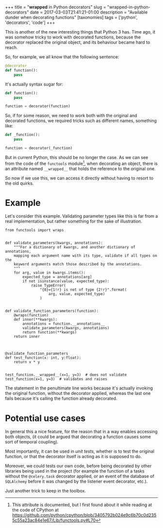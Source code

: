 +++
title = "__wrapped__ in Python decorators"
slug = "wrapped-in-python-decorators"
date = 2017-03-03T21:41:21-01:00
description = "Available dunder when decorating functions"
[taxonomies]
tags = ['python', 'decorators', 'code']
+++

This is another of the new interesting things that Python 3 has. Time
ago, it was somehow tricky to work with decorated functions, because the
decorator replaced the original object, and its behaviour became hard to
reach.

So, for example, we all know that the following sentence:

```python
@decorator
def function():
    pass
```

It\'s actually syntax sugar for:

```python
def function():
    pass

function = decorator(function)
```

So, if for some reason, we need to work both with the original and
decorated functions, we required tricks such as different names,
something like:

```python
def _function():
    pass

function = decorator(_function)
```

But in current Python, this should be no longer the case. As we can see
from the code of the `functools` module[^1], when decorating an object,
there is an attribute named `__wrapped__` that holds the reference to
the original one.

So now if we use this, we can access it directly without having to
resort to the old quirks.

# Example

Let\'s consider this example. Validating parameter types like this is
far from a real implementation, but rather something for the sake of
illustration.

``` {.python .numberLines}
from functools import wraps


def validate_parameters(kwargs, annotations):
    """For a dictionary of kwargs, and another dictionary of annotations,
    mapping each argument name with its type, validate if all types on the
    keyword arguments match those described by the annotations.
    """
    for arg, value in kwargs.items():
        expected_type = annotations[arg]
        if not isinstance(value, expected_type):
            raise TypeError(
                "{0}={1!r} is not of type {2!r}".format(
                    arg, value, expected_type)
                )


def validate_function_parameters(function):
    @wraps(function)
    def inner(**kwargs):
        annotations = function.__annotations__
        validate_parameters(kwargs, annotations)
        return function(**kwargs)
    return inner



@validate_function_parameters
def test_function(x: int, y:float):
    return x * y


test_function.__wrapped__(x=1, y=3)  # does not validate
test_function(x=1, y=3)  # validates and raises
```

The statement in the penultimate line works because it\'s actually
invoking the original function, without the decorator applied, whereas
the last one fails because it\'s calling the function already decorated.

# Potential use cases

In general this a nice feature, for the reason that in a way enables
accessing both objects, (it could be argued that decorating a function
causes some sort of temporal coupling).

Most importantly, it can be used in *unit tests*, whether is to test the
original function, or that the decorator itself is acting as it is
supposed to do.

Moreover, we could tests our own code, before being decorated by other
libraries being used in the project (for example the function of a tasks
without the `@celery.task` decorator applied, or an event of the
database of `SQLAlchemy` before it was changed by the listener event
decorator, etc.).

Just another trick to keep in the toolbox.

[^1]: This attribute is documented, but I first found about it while
    reading at the code of CPython at
    <https://github.com/python/cpython/blob/3405792b024e9c6b70c0d2355c55a23ac84e1e67/Lib/functools.py#L70>
